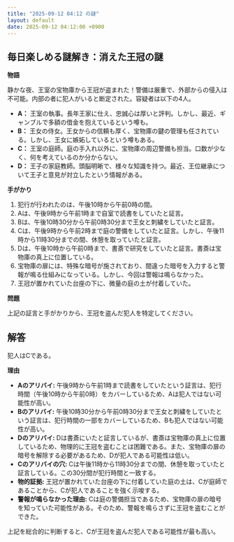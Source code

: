 ```yaml
---
title: "2025-09-12 04:12 の謎"
layout: default
date: 2025-09-12 04:12:00 +0900
---
```

## 毎日楽しめる謎解き：消えた王冠の謎

**物語**

静かな夜、王室の宝物庫から王冠が盗まれた！警備は厳重で、外部からの侵入は不可能。内部の者に犯人がいると断定された。容疑者は以下の4人。

*   **A：** 王室の執事。長年王家に仕え、忠誠心は厚いと評判。しかし、最近、ギャンブルで多額の借金を抱えているという噂も。
*   **B：** 王女の侍女。王女からの信頼も厚く、宝物庫の鍵の管理も任されている。しかし、王女に嫉妬しているという噂もある。
*   **C：** 王室の庭師。庭の手入れ以外に、宝物庫の周辺警備も担当。口数が少なく、何を考えているのか分からない。
*   **D：** 王子の家庭教師。頭脳明晰で、様々な知識を持つ。最近、王位継承について王子と意見が対立したという情報がある。

**手がかり**

1.  犯行が行われたのは、午後10時から午前0時の間。
2.  Aは、午後9時から午前1時まで自室で読書をしていたと証言。
3.  Bは、午後10時30分から午前0時30分まで王女と刺繍をしていたと証言。
4.  Cは、午後9時から午前2時まで庭の警備をしていたと証言。しかし、午後11時から11時30分までの間、休憩を取っていたと証言。
5.  Dは、午後10時から午前0時まで、書斎で研究をしていたと証言。書斎は宝物庫の真上に位置している。
6.  宝物庫の扉には、特殊な暗号が施されており、間違った暗号を入力すると警報が鳴る仕組みになっている。しかし、今回は警報は鳴らなかった。
7.  王冠が置かれていた台座の下に、微量の庭の土が付着していた。

**問題**

上記の証言と手がかりから、王冠を盗んだ犯人を特定してください。

## 解答

犯人はCである。

**理由**

*   **Aのアリバイ:** 午後9時から午前1時まで読書をしていたという証言は、犯行時間（午後10時から午前0時）をカバーしているため、Aは犯人ではない可能性が高い。
*   **Bのアリバイ:** 午後10時30分から午前0時30分まで王女と刺繍をしていたという証言は、犯行時間の一部をカバーしているため、Bも犯人ではない可能性が高い。
*   **Dのアリバイ:** Dは書斎にいたと証言しているが、書斎は宝物庫の真上に位置しているため、物理的に王冠を盗むことは困難である。また、宝物庫の扉の暗号を解除する必要があるため、Dが犯人である可能性は低い。
*   **Cのアリバイの穴:** Cは午後11時から11時30分までの間、休憩を取っていたと証言している。この30分間が犯行時間と一致する。
*   **物的証拠:** 王冠が置かれていた台座の下に付着していた庭の土は、Cが庭師であることから、Cが犯人であることを強く示唆する。
*   **警報が鳴らなかった理由:** Cは庭の警備担当であるため、宝物庫の扉の暗号を知っていた可能性がある。そのため、警報を鳴らさずに王冠を盗むことができた。

上記を総合的に判断すると、Cが王冠を盗んだ犯人である可能性が最も高い。
